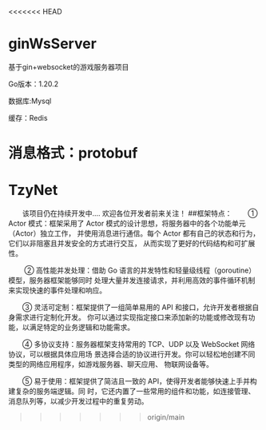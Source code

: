 <<<<<<< HEAD
# ginWsServer
基于gin+websocket的游戏服务器项目

Go版本：1.20.2

数据库:Mysql

缓存：Redis

消息格式：protobuf
=======
# TzyNet
&emsp;&emsp;该项目仍在持续开发中.... 欢迎各位开发者前来关注！
##框架特点：
&emsp;&emsp;① Actor 模式：框架采用了 Actor 模式的设计思想，将服务器中的各个功能单元（Actor）独立工作，
并使用消息进行通信。每个 Actor 都有自己的状态和行为，它们以非阻塞且并发安全的方式进行交互，
从而实现了更好的代码结构和可扩展性。

&emsp;&emsp; ② 高性能并发处理：借助 Go 语言的并发特性和轻量级线程（goroutine）模型，服务器框架能够同时
处理大量并发连接请求，并利用高效的事件循环机制来实现快速的事件处理和响应。

&emsp;&emsp;③ 灵活可定制：框架提供了一组简单易用的 API 和接口，允许开发者根据自身需求进行定制化开发。
你可以通过实现指定接口来添加新的功能或修改现有功能，以满足特定的业务逻辑和功能需求。

&emsp;&emsp;④ 多协议支持：服务器框架支持常用的 TCP、UDP 以及 WebSocket 网络协议，可以根据具体应用场
景选择合适的协议进行开发。你可以轻松地创建不同类型的网络应用程序，如游戏服务器、聊天应用、
物联网设备等。

&emsp;&emsp;⑤ 易于使用：框架提供了简洁且一致的 API，使得开发者能够快速上手并构建复杂的服务端逻辑。同
时，它还内置了一些常用的组件和功能，如连接管理、消息队列等，以减少开发过程中的重复劳动。

>>>>>>> origin/main

